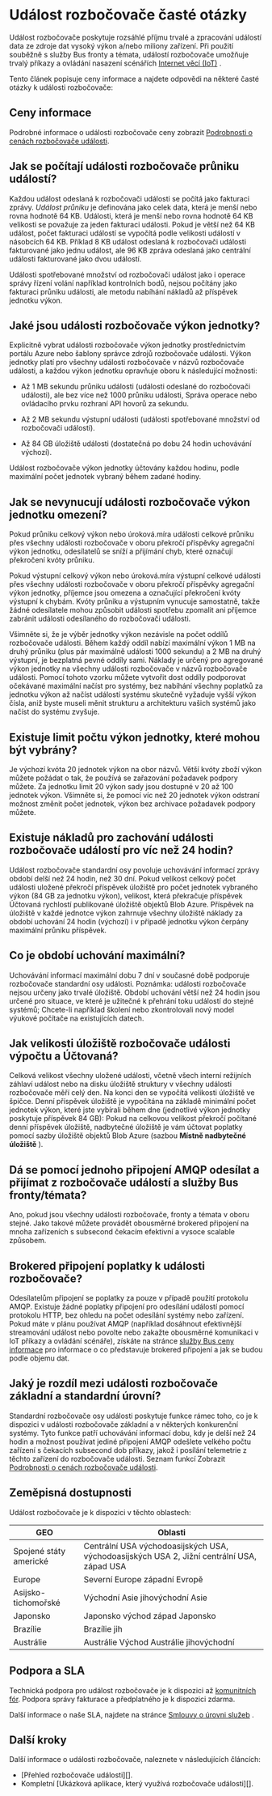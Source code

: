 <properties 
    pageTitle="Událost rozbočovače často kladené otázky ke | Microsoft Azure"
    description="Nejčastější dotazy týkající se rozbočovače události."
    services="event-hubs"
    documentationCenter="na"
    authors="sethmanheim"
    manager="timlt"
    editor="" />
<tags 
    ms.service="event-hubs"
    ms.devlang="na"
    ms.topic="article"
    ms.tgt_pltfrm="na"
    ms.workload="na"
    ms.date="09/01/2016"
    ms.author="sethm" />

# <a name="event-hubs-faq"></a>Událost rozbočovače časté otázky

Událost rozbočovače poskytuje rozsáhlé příjmu trvalé a zpracování událostí data ze zdroje dat vysoký výkon a/nebo miliony zařízení. Při použití souběžně s služby Bus fronty a témata, událostí rozbočovače umožňuje trvalý příkazy a ovládání nasazení scénářích [Internet věcí (IoT)](https://azure.microsoft.com/services/iot-hub/) .

Tento článek popisuje ceny informace a najdete odpovědi na některé časté otázky k události rozbočovače:

## <a name="pricing-information"></a>Ceny informace

Podrobné informace o události rozbočovače ceny zobrazit [Podrobnosti o cenách rozbočovače události](https://azure.microsoft.com/pricing/details/event-hubs/).

## <a name="how-are-event-hubs-ingress-events-calculated"></a>Jak se počítají události rozbočovače průniku událostí?

Každou událost odeslaná k rozbočovači události se počítá jako fakturaci zprávy. *Událost průniku* je definována jako celek data, která je menší nebo rovna hodnotě 64 KB. Události, která je menší nebo rovna hodnotě 64 KB velikosti se považuje za jeden fakturaci události. Pokud je větší než 64 KB událost, počet fakturaci událostí se vypočítá podle velikosti událostí v násobcích 64 KB. Příklad 8 KB událost odeslaná k rozbočovači události fakturované jako jednu událost, ale 96 KB zpráva odeslaná jako centrální události fakturované jako dvou událostí.

Události spotřebované množství od rozbočovači událost jako i operace správy řízení volání například kontrolních bodů, nejsou počítány jako fakturaci průniku události, ale metodu nabíhání nákladů až příspěvek jednotku výkon.

## <a name="what-are-event-hubs-throughput-units"></a>Jaké jsou události rozbočovače výkon jednotky?

Explicitně vybrat události rozbočovače výkon jednotky prostřednictvím portálu Azure nebo šablony správce zdrojů rozbočovače události. Výkon jednotky platí pro všechny události rozbočovače v názvů rozbočovače události, a každou výkon jednotku opravňuje oboru k následující možnosti:

- Až 1 MB sekundu průniku události (události odeslané do rozbočovači události), ale bez více než 1000 průniku události, Správa operace nebo ovládacího prvku rozhraní API hovorů za sekundu.

- Až 2 MB sekundu výstupní události (události spotřebované množství od rozbočovači událostí).

- Až 84 GB úložiště události (dostatečná po dobu 24 hodin uchovávání výchozí).

Událost rozbočovače výkon jednotky účtovány každou hodinu, podle maximální počet jednotek vybraný během zadané hodiny.

## <a name="how-are-event-hubs-throughput-unit-limits-enforced"></a>Jak se nevynucují události rozbočovače výkon jednotku omezení?

Pokud průniku celkový výkon nebo úroková.míra události celkové průniku přes všechny události rozbočovače v oboru překročí příspěvky agregační výkon jednotku, odesílatelů se sníží a přijímání chyb, které označují překročení kvóty průniku.

Pokud výstupní celkový výkon nebo úroková.míra výstupní celkové události přes všechny události rozbočovače v oboru překročí příspěvky agregační výkon jednotky, příjemce jsou omezena a označující překročení kvóty výstupní k chybám. Kvóty průniku a výstupním vynucuje samostatně, takže žádné odesílatele mohou způsobit události spotřebu zpomalit ani příjemce zabránit události odesílaného do rozbočovači události.

Všimněte si, že je výběr jednotky výkon nezávisle na počet oddílů rozbočovače události. Během každý oddíl nabízí maximální výkon 1 MB na druhý průniku (plus pár maximálně události 1000 sekundu) a 2 MB na druhý výstupní, je bezplatná pevné oddíly sami. Náklady je určený pro agregované výkon jednotky na všechny události rozbočovače v názvů rozbočovače události. Pomocí tohoto vzorku můžete vytvořit dost oddíly podporovat očekávané maximální načíst pro systémy, bez nabíhání všechny poplatků za jednotku výkon až načíst událostí systému skutečně vyžaduje vyšší výkon čísla, aniž byste museli měnit strukturu a architekturu vašich systémů jako načíst do systému zvyšuje.

## <a name="is-there-a-limit-on-the-number-of-throughput-units-that-can-be-selected"></a>Existuje limit počtu výkon jednotky, které mohou být vybrány?

Je výchozí kvóta 20 jednotek výkon na obor názvů. Větší kvóty zboží výkon můžete požádat o tak, že používá se zařazování požadavek podpory můžete. Za jednotku limit 20 výkon sady jsou dostupné v 20 až 100 jednotek výkon. Všimněte si, že pomocí víc než 20 jednotek výkon odstraní možnost změnit počet jednotek, výkon bez archivace požadavek podpory můžete.

## <a name="is-there-a-charge-for-retaining-event-hubs-events-for-more-than-24-hours"></a>Existuje nákladů pro zachování události rozbočovače událostí pro víc než 24 hodin?

Událost rozbočovače standardní osy povoluje uchovávání informací zprávy období delší než 24 hodin, než 30 dní. Pokud velikost celkový počet události uložené překročí příspěvek úložiště pro počet jednotek vybraného výkon (84 GB za jednotku výkon), velikost, která překračuje příspěvek Účtovaná rychlostí publikované úložiště objektů Blob Azure. Příspěvek na úložiště v každé jednotce výkon zahrnuje všechny úložiště náklady za období uchování 24 hodin (výchozí) i v případě jednotku výkon čerpány maximální průniku příspěvek.

## <a name="what-is-the-maximum-retention-period"></a>Co je období uchování maximální?

Uchovávání informací maximální dobu 7 dní v současné době podporuje rozbočovače standardní osy události. Poznámka: události rozbočovače nejsou určeny jako trvalé úložiště. Období uchování větší než 24 hodin jsou určené pro situace, ve které je užitečné k přehrání toku událostí do stejné systémů; Chcete-li například školení nebo zkontrolovali nový model výukové počítače na existujících datech.

## <a name="how-is-the-event-hubs-storage-size-calculated-and-charged"></a>Jak velikosti úložiště rozbočovače události výpočtu a Účtovaná?

Celková velikost všechny uložené události, včetně všech interní režijních záhlaví událost nebo na disku úložiště struktury v všechny události rozbočovače měří celý den. Na konci den se vypočítá velikosti úložiště ve špičce. Denní příspěvek úložiště je vypočítána na základě minimální počet jednotek výkon, které jste vybírali během dne (jednotlivé výkon jednotky poskytuje příspěvek 84 GB): Pokud na celkovou velikost překročí počítané denní příspěvek úložiště, nadbytečné úložiště je vám účtovat poplatky pomocí sazby úložiště objektů Blob Azure (sazbou **Místně nadbytečné úložiště** ).

## <a name="can-i-use-a-single-amqp-connection-to-send-and-receive-from-event-hubs-and-service-bus-queuestopics"></a>Dá se pomocí jednoho připojení AMQP odesílat a přijímat z rozbočovače událostí a služby Bus fronty/témata?

Ano, pokud jsou všechny události rozbočovače, fronty a témata v oboru stejné. Jako takové můžete provádět obousměrné brokered připojení na mnoha zařízeních s subsecond čekacím efektivní a vysoce scalable způsobem.

## <a name="do-brokered-connection-charges-apply-to-event-hubs"></a>Brokered připojení poplatky k události rozbočovače?

Odesílatelům připojení se poplatky za pouze v případě použití protokolu AMQP. Existuje žádné poplatky připojení pro odesílání událostí pomocí protokolu HTTP, bez ohledu na počet odesílání systémy nebo zařízení. Pokud máte v plánu používat AMQP (například dosáhnout efektivnější streamování událost nebo povolte nebo zakažte obousměrné komunikaci v IoT příkazy a ovládání scénáře), získáte na stránce [služby Bus ceny informace](https://azure.microsoft.com/pricing/details/service-bus/) pro informace o co představuje brokered připojení a jak se budou podle objemu dat.

## <a name="what-is-the-difference-between-event-hubs-basic-and-standard-tiers"></a>Jaký je rozdíl mezi události rozbočovače základní a standardní úrovní?

Standardní rozbočovače osy události poskytuje funkce rámec toho, co je k dispozici v události rozbočovače základní a v některých konkurenční systémy. Tyto funkce patří uchovávání informací dobu, kdy je delší než 24 hodin a možnost používat jediné připojení AMQP odešlete velkého počtu zařízení s čekacích subsecond dob příkazy, jakož i posílání telemetrie z těchto zařízení do rozbočovače události. Seznam funkcí Zobrazit [Podrobnosti o cenách rozbočovače události](https://azure.microsoft.com/pricing/details/event-hubs/).

## <a name="geographic-availability"></a>Zeměpisná dostupnosti

Událost rozbočovače je k dispozici v těchto oblastech:

|GEO|Oblasti|
|---|---|
|Spojené státy americké|Centrální USA východoasijských USA, východoasijských USA 2, Jižní centrální USA, západ USA|
|Europe|Severní Europe západní Evropě|
|Asijsko-tichomořské|Východní Asie jihovýchodní Asie|
|Japonsko|Japonsko východ západ Japonsko|
|Brazílie|Brazílie jih|
|Austrálie|Austrálie Východ Austrálie jihovýchodní|

## <a name="support-and-sla"></a>Podpora a SLA

Technická podpora pro událost rozbočovače je k dispozici až [komunitních fór](https://social.msdn.microsoft.com/forums/azure/home). Podpora správy fakturace a předplatného je k dispozici zdarma.

Další informace o naše SLA, najdete na stránce [Smlouvy o úrovni služeb](https://azure.microsoft.com/support/legal/sla/) .

## <a name="next-steps"></a>Další kroky

Další informace o události rozbočovače, naleznete v následujících článcích:

- [Přehled rozbočovače události][].
- Kompletní [Ukázková aplikace, který využívá rozbočovače události][].

[Přehled rozbočovače událostí]: event-hubs-overview.md
[Ukázka aplikace, která používá rozbočovače události]: https://code.msdn.microsoft.com/Service-Bus-Event-Hub-286fd097
